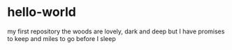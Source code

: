 # hello-world
my first repository
the woods are lovely, dark and deep
but I have promises to keep
and miles to go
before I sleep
